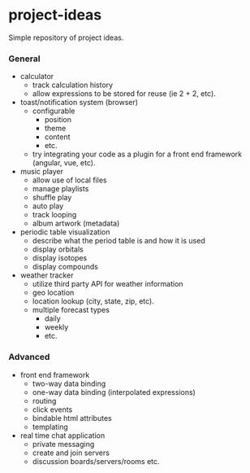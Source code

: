 # project-ideas
Simple repository of project ideas.

### General

- calculator
  - track calculation history
  - allow expressions to be stored for reuse (ie 2 + 2, etc).
- toast/notification system (browser)
  - configurable
    - position
    - theme
    - content
    - etc.
  - try integrating your code as a plugin for a front end framework (angular, vue, etc).
- music player
  - allow use of local files
  - manage playlists
  - shuffle play
  - auto play
  - track looping
  - album artwork (metadata)
- periodic table visualization
  - describe what the period table is and how it is used
  - display orbitals
  - display isotopes
  - display compounds
- weather tracker
  - utilize third party API for weather information
  - geo location
  - location lookup (city, state, zip, etc).
  - multiple forecast types
    - daily
    - weekly
    - etc.

### Advanced
- front end framework
  - two-way data binding
  - one-way data binding (interpolated expressions)
  - routing
  - click events
  - bindable html attributes
  - templating
- real time chat application
  - private messaging
  - create and join servers
  - discussion boards/servers/rooms etc.
